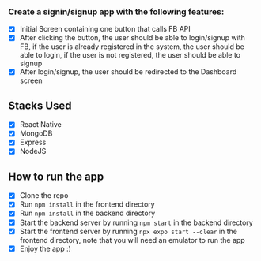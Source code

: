 ### Create a signin/signup app with the following features:

- [x] Initial Screen containing one button that calls FB API
- [x] After clicking the button, the user should be able to login/signup with FB, if the user is already registered in the system, the user should be able to login, if the user is not registered, the user should be able to signup
- [x] After login/signup, the user should be redirected to the Dashboard screen

## Stacks Used

- [x] React Native
- [x] MongoDB
- [x] Express
- [x] NodeJS

## How to run the app

- [x] Clone the repo
- [x] Run `npm install` in the frontend directory
- [x] Run `npm install` in the backend directory
- [x] Start the backend server by running `npm start` in the backend directory
- [x] Start the frontend server by running `npx expo start --clear` in the frontend directory, note that you will need an emulator to run the app
- [x] Enjoy the app :)
